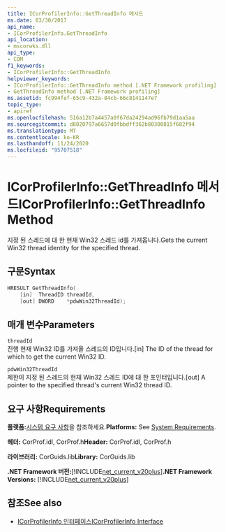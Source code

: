 ```yaml
---
title: ICorProfilerInfo::GetThreadInfo 메서드
ms.date: 03/30/2017
api_name:
- ICorProfilerInfo.GetThreadInfo
api_location:
- mscorwks.dll
api_type:
- COM
f1_keywords:
- ICorProfilerInfo::GetThreadInfo
helpviewer_keywords:
- ICorProfilerInfo::GetThreadInfo method [.NET Framework profiling]
- GetThreadInfo method [.NET Framework profiling]
ms.assetid: fc994fef-65c9-432a-84cb-66c8141147e7
topic_type:
- apiref
ms.openlocfilehash: 516a12b7a4457a0f67da24294ad96fb79d1aa5aa
ms.sourcegitcommit: d8020797a6657d0fbbdff362b80300815f682f94
ms.translationtype: MT
ms.contentlocale: ko-KR
ms.lasthandoff: 11/24/2020
ms.locfileid: "95707518"
---
```

# <a name="icorprofilerinfogetthreadinfo-method"></a><span data-ttu-id="95466-102">ICorProfilerInfo::GetThreadInfo 메서드</span><span class="sxs-lookup"><span data-stu-id="95466-102">ICorProfilerInfo::GetThreadInfo Method</span></span>

<span data-ttu-id="95466-103">지정 된 스레드에 대 한 현재 Win32 스레드 id를 가져옵니다.</span><span class="sxs-lookup"><span data-stu-id="95466-103">Gets the current Win32 thread identity for the specified thread.</span></span>  
  
## <a name="syntax"></a><span data-ttu-id="95466-104">구문</span><span class="sxs-lookup"><span data-stu-id="95466-104">Syntax</span></span>  
  
```cpp  
HRESULT GetThreadInfo(  
    [in]  ThreadID threadId,  
    [out] DWORD    *pdwWin32ThreadId);  
```  
  
## <a name="parameters"></a><span data-ttu-id="95466-105">매개 변수</span><span class="sxs-lookup"><span data-stu-id="95466-105">Parameters</span></span>  

 `threadId`  
 <span data-ttu-id="95466-106">진행 현재 Win32 ID를 가져올 스레드의 ID입니다.</span><span class="sxs-lookup"><span data-stu-id="95466-106">[in] The ID of the thread for which to get the current Win32 ID.</span></span>  
  
 `pdwWin32ThreadId`  
 <span data-ttu-id="95466-107">제한이 지정 된 스레드의 현재 Win32 스레드 ID에 대 한 포인터입니다.</span><span class="sxs-lookup"><span data-stu-id="95466-107">[out] A pointer to the specified thread's current Win32 thread ID.</span></span>  
  
## <a name="requirements"></a><span data-ttu-id="95466-108">요구 사항</span><span class="sxs-lookup"><span data-stu-id="95466-108">Requirements</span></span>  

 <span data-ttu-id="95466-109">**플랫폼:**[시스템 요구 사항](../../get-started/system-requirements.md)을 참조하세요.</span><span class="sxs-lookup"><span data-stu-id="95466-109">**Platforms:** See [System Requirements](../../get-started/system-requirements.md).</span></span>  
  
 <span data-ttu-id="95466-110">**헤더:** CorProf.idl, CorProf.h</span><span class="sxs-lookup"><span data-stu-id="95466-110">**Header:** CorProf.idl, CorProf.h</span></span>  
  
 <span data-ttu-id="95466-111">**라이브러리:** CorGuids.lib</span><span class="sxs-lookup"><span data-stu-id="95466-111">**Library:** CorGuids.lib</span></span>  
  
 <span data-ttu-id="95466-112">**.NET Framework 버전:**[!INCLUDE[net_current_v20plus](../../../../includes/net-current-v20plus-md.md)]</span><span class="sxs-lookup"><span data-stu-id="95466-112">**.NET Framework Versions:** [!INCLUDE[net_current_v20plus](../../../../includes/net-current-v20plus-md.md)]</span></span>  
  
## <a name="see-also"></a><span data-ttu-id="95466-113">참조</span><span class="sxs-lookup"><span data-stu-id="95466-113">See also</span></span>

- [<span data-ttu-id="95466-114">ICorProfilerInfo 인터페이스</span><span class="sxs-lookup"><span data-stu-id="95466-114">ICorProfilerInfo Interface</span></span>](icorprofilerinfo-interface.md)
